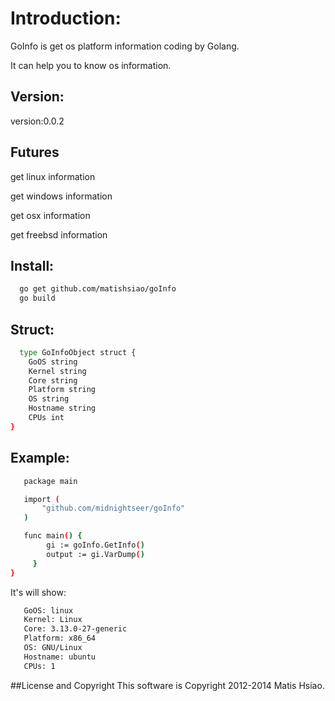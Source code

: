 # Introduction:
  GoInfo is get os platform information coding by Golang.
  
  It can help you to know os information.
  
  
## Version:

version:0.0.2

## Futures

get linux information

get windows information

get osx information

get freebsd information
  
  
## Install:
```sh
  go get github.com/matishsiao/goInfo
  go build
```

## Struct:
```sh
  type GoInfoObject struct {
	GoOS string
	Kernel string
	Core string
	Platform string
	OS string
	Hostname string
	CPUs int
}
```

## Example:

```sh   
   package main

   import (
	   "github.com/midnightseer/goInfo"
   )

   func main() {
		gi := goInfo.GetInfo()
		output := gi.VarDump()
	 }
}
```

It's will show:

```sh
   GoOS: linux
   Kernel: Linux
   Core: 3.13.0-27-generic
   Platform: x86_64
   OS: GNU/Linux
   Hostname: ubuntu
   CPUs: 1
```

##License and Copyright
This software is Copyright 2012-2014 Matis Hsiao.

